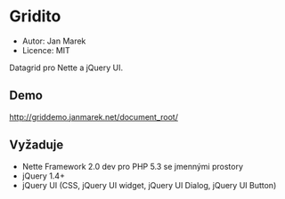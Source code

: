 Gridito
=======

- Autor: Jan Marek
- Licence: MIT

Datagrid pro Nette a jQuery UI.

Demo
----

http://griddemo.janmarek.net/document_root/

Vyžaduje
--------

- Nette Framework 2.0 dev pro PHP 5.3 se jmennými prostory
- jQuery 1.4+
- jQuery UI (CSS, jQuery UI widget, jQuery UI Dialog, jQuery UI Button)